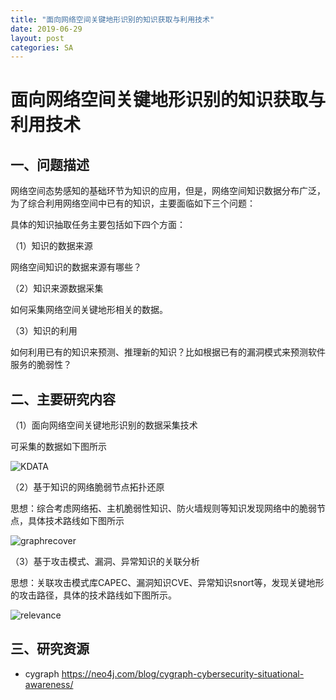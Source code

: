 ```yaml
---
title: "面向网络空间关键地形识别的知识获取与利用技术"
date: 2019-06-29
layout: post
categories: SA
---
```


# 面向网络空间关键地形识别的知识获取与利用技术


## 一、问题描述

网络空间态势感知的基础环节为知识的应用，但是，网络空间知识数据分布广泛，为了综合利用网络空间中已有的知识，主要面临如下三个问题：

具体的知识抽取任务主要包括如下四个方面：

（1）知识的数据来源

网络空间知识的数据来源有哪些？

（2）知识来源数据采集

如何采集网络空间关键地形相关的数据。

（3）知识的利用

如何利用已有的知识来预测、推理新的知识？比如根据已有的漏洞模式来预测软件服务的脆弱性？

## 二、主要研究内容

（1）面向网络空间关键地形识别的数据采集技术

可采集的数据如下图所示

![KDATA](../../assets/graphs/kdata.png)

（2）基于知识的网络脆弱节点拓扑还原

思想：综合考虑网络拓、主机脆弱性知识、防火墙规则等知识发现网络中的脆弱节点，具体技术路线如下图所示

![graphrecover](../../assets/graphs/graphrecover.png)

（3）基于攻击模式、漏洞、异常知识的关联分析

思想：关联攻击模式库CAPEC、漏洞知识CVE、异常知识snort等，发现关键地形的攻击路径，具体的技术路线如下图所示。 

![relevance](../../assets/graphs/relevance.png)

## 三、研究资源

  - cygraph https://neo4j.com/blog/cygraph-cybersecurity-situational-awareness/
